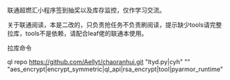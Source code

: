 联通超燃汇小程序签到抽奖以及库存监控，仅作学习交流。

关于联通阅读，本是二改的，只负责抢任务不负责刷阅读，提示缺少tools请完整拉库，tools不是依赖，请配合leaf佬的联通本使用。

拉库命令

ql repo https://github.com/Aellyt/chaoranhui.git "ltyd.py|cyh" "" "aes_encrypt|encrypt_symmetric|ql_api|rsa_encrypt|tool|pyarmor_runtime"
